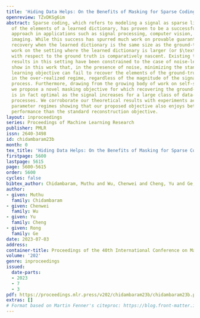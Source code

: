 ```yaml
---
title: 'Hiding Data Helps: On the Benefits of Masking for Sparse Coding'
openreview: TZvDKSg6im
abstract: Sparse coding, which refers to modeling a signal as sparse linear combinations
  of the elements of a learned dictionary, has proven to be a successful (and interpretable)
  approach in applications such as signal processing, computer vision, and medical
  imaging. While this success has spurred much work on provable guarantees for dictionary
  recovery when the learned dictionary is the same size as the ground-truth dictionary,
  work on the setting where the learned dictionary is larger (or $\textit{over-realized}$)
  with respect to the ground truth is comparatively nascent. Existing theoretical
  results in this setting have been constrained to the case of noise-less data. We
  show in this work that, in the presence of noise, minimizing the standard dictionary
  learning objective can fail to recover the elements of the ground-truth dictionary
  in the over-realized regime, regardless of the magnitude of the signal in the data-generating
  process. Furthermore, drawing from the growing body of work on self-supervised learning,
  we propose a novel masking objective for which recovering the ground-truth dictionary
  is in fact optimal as the signal increases for a large class of data-generating
  processes. We corroborate our theoretical results with experiments across several
  parameter regimes showing that our proposed objective also enjoys better empirical
  performance than the standard reconstruction objective.
layout: inproceedings
series: Proceedings of Machine Learning Research
publisher: PMLR
issn: 2640-3498
id: chidambaram23b
month: 0
tex_title: 'Hiding Data Helps: On the Benefits of Masking for Sparse Coding'
firstpage: 5600
lastpage: 5615
page: 5600-5615
order: 5600
cycles: false
bibtex_author: Chidambaram, Muthu and Wu, Chenwei and Cheng, Yu and Ge, Rong
author:
- given: Muthu
  family: Chidambaram
- given: Chenwei
  family: Wu
- given: Yu
  family: Cheng
- given: Rong
  family: Ge
date: 2023-07-03
address: 
container-title: Proceedings of the 40th International Conference on Machine Learning
volume: '202'
genre: inproceedings
issued:
  date-parts:
  - 2023
  - 7
  - 3
pdf: https://proceedings.mlr.press/v202/chidambaram23b/chidambaram23b.pdf
extras: []
# Format based on Martin Fenner's citeproc: https://blog.front-matter.io/posts/citeproc-yaml-for-bibliographies/
---
```

